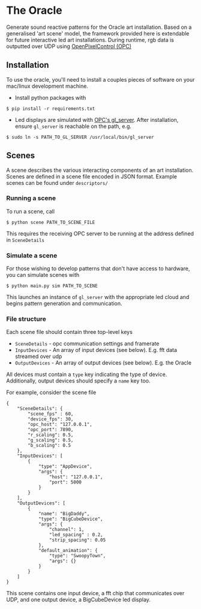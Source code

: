 # The Oracle

Generate sound reactive patterns for the Oracle art installation. Based on a generalised 'art scene' model, the framework provided here is extendable for future interactive led art installations. During runtime, rgb data is outputted over UDP using [OpenPixelControl (OPC)](https://github.com/zestyping/openpixelcontrol)

## Installation

To use the oracle, you'll need to install a couples pieces of software on your mac/linux development machine. 

* Install python packages with

`$ pip install -r requirements.txt`
* Led displays are simulated with [OPC's gl_server](https://github.com/zestyping/openpixelcontrol). After installation, ensure `gl_server` is reachable on the path, e.g.

`$ sudo ln -s PATH_TO_GL_SERVER /usr/local/bin/gl_server`

## Scenes

A scene describes the various interacting components of an art installation.
Scenes are defined in a scene file encoded in JSON format. 
Example scenes can be found under `descriptors/` 

### Running a scene

To run a scene, call

`$ python scene PATH_TO_SCENE_FILE`

This requires the receiving OPC server to be running at the address defined in `SceneDetails`

### Simulate a scene

For those wishing to develop patterns that don't have access to hardware, you can simulate scenes with

`$ python main.py sim PATH_TO_SCENE`

This launches an instance of `gl_server` with the appropriate led cloud and begins pattern generation and communication. 

### File structure

Each scene file should contain three top-level keys
* `SceneDetails` - opc communication settings and framerate
* `InputDevices` - An array of input devices (see below). E.g. fft data streamed over udp
* `OutputDevices` - An array of output devices (see below). E.g. the Oracle

All devices must contain a `type` key indicating the type of device. Additionally, output devices should specify a `name` key too. 

For example, consider the scene file 
```
{
    "SceneDetails": {
        "scene_fps" : 60,
        "device_fps": 30,
        "opc_host": "127.0.0.1",
        "opc_port": 7890,
        "r_scaling": 0.5,
        "g_scaling": 0.5,
        "b_scaling": 0.5
    },
    "InputDevices": [
        {
            "type": "AppDevice",
            "args": {
                "host": "127.0.0.1",
                "port": 5000
            }
        }
    ],
    "OutputDevices": [
        {
            "name": "BigDaddy",
            "type": "BigCubeDevice",
            "args": {
                "channel": 1,
                "led_spacing" : 0.2,
                "strip_spacing": 0.05
            },
            "default_animation": {
                "type": "SwoopyTown",
                "args": {}
            }
        }
    ]
}
```

This scene contains one input device, a fft chip that communicates over UDP, and one output device, a BigCubeDevice led display.



